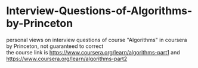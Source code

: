 # Interview-Questions-of-Algorithms-by-Princeton
personal views on interview questions of course "Algorithms" in coursera by Princeton, not guaranteed to correct  
the course link is https://www.coursera.org/learn/algorithms-part1 and https://www.coursera.org/learn/algorithms-part2
